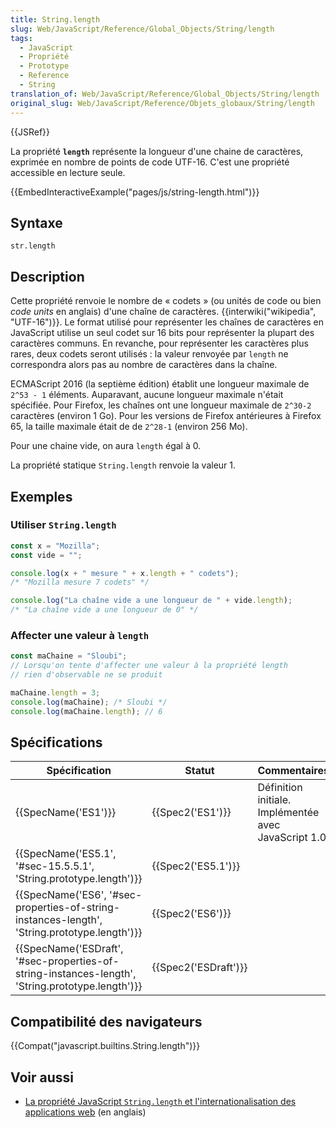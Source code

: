 ```yaml
---
title: String.length
slug: Web/JavaScript/Reference/Global_Objects/String/length
tags:
  - JavaScript
  - Propriété
  - Prototype
  - Reference
  - String
translation_of: Web/JavaScript/Reference/Global_Objects/String/length
original_slug: Web/JavaScript/Reference/Objets_globaux/String/length
---
```

{{JSRef}}

La propriété **`length`** représente la longueur d'une chaine de caractères, exprimée en nombre de points de code UTF-16. C'est une propriété accessible en lecture seule.

{{EmbedInteractiveExample("pages/js/string-length.html")}}

## Syntaxe

    str.length

## Description

Cette propriété renvoie le nombre de « codets » (ou unités de code ou bien _code units_ en anglais) d'une chaîne de caractères. {{interwiki("wikipedia", "UTF-16")}}. Le format utilisé pour représenter les chaînes de caractères en JavaScript utilise un seul codet sur 16 bits pour représenter la plupart des caractères communs. En revanche, pour représenter les caractères plus rares, deux codets seront utilisés : la valeur renvoyée par `length` ne correspondra alors pas au nombre de caractères dans la chaîne.

ECMAScript 2016 (la septième édition) établit une longueur maximale de `2^53 - 1` éléments. Auparavant, aucune longueur maximale n'était spécifiée. Pour Firefox, les chaînes ont une longueur maximale de `2^30-2` caractères (environ 1 Go). Pour les versions de Firefox antérieures à Firefox 65, la taille maximale était de de `2^28-1` (environ 256 Mo).

Pour une chaine vide, on aura `length` égal à 0.

La propriété statique `String.length` renvoie la valeur 1.

## Exemples

### Utiliser `String.length`

```js
const x = "Mozilla";
const vide = "";

console.log(x + " mesure " + x.length + " codets");
/* "Mozilla mesure 7 codets" */

console.log("La chaîne vide a une longueur de " + vide.length);
/* "La chaîne vide a une longueur de 0" */
```

### Affecter une valeur à `length`

```js
const maChaine = "Sloubi";
// Lorsqu'on tente d'affecter une valeur à la propriété length
// rien d'observable ne se produit

maChaine.length = 3;
console.log(maChaine); /* Sloubi */
console.log(maChaine.length); // 6
```

## Spécifications

| Spécification                                                                                                                    | Statut                       | Commentaires                                          |
| -------------------------------------------------------------------------------------------------------------------------------- | ---------------------------- | ----------------------------------------------------- |
| {{SpecName('ES1')}}                                                                                                         | {{Spec2('ES1')}}         | Définition initiale. Implémentée avec JavaScript 1.0. |
| {{SpecName('ES5.1', '#sec-15.5.5.1', 'String.prototype.length')}}                                         | {{Spec2('ES5.1')}}     |                                                       |
| {{SpecName('ES6', '#sec-properties-of-string-instances-length', 'String.prototype.length')}}     | {{Spec2('ES6')}}         |                                                       |
| {{SpecName('ESDraft', '#sec-properties-of-string-instances-length', 'String.prototype.length')}} | {{Spec2('ESDraft')}} |                                                       |

## Compatibilité des navigateurs

{{Compat("javascript.builtins.String.length")}}

## Voir aussi

- [La propriété JavaScript `String.length` et l'internationalisation des applications web](http://developer.teradata.com/blog/jasonstrimpel/2011/11/javascript-string-length-and-internationalizing-web-applications) (en anglais)
